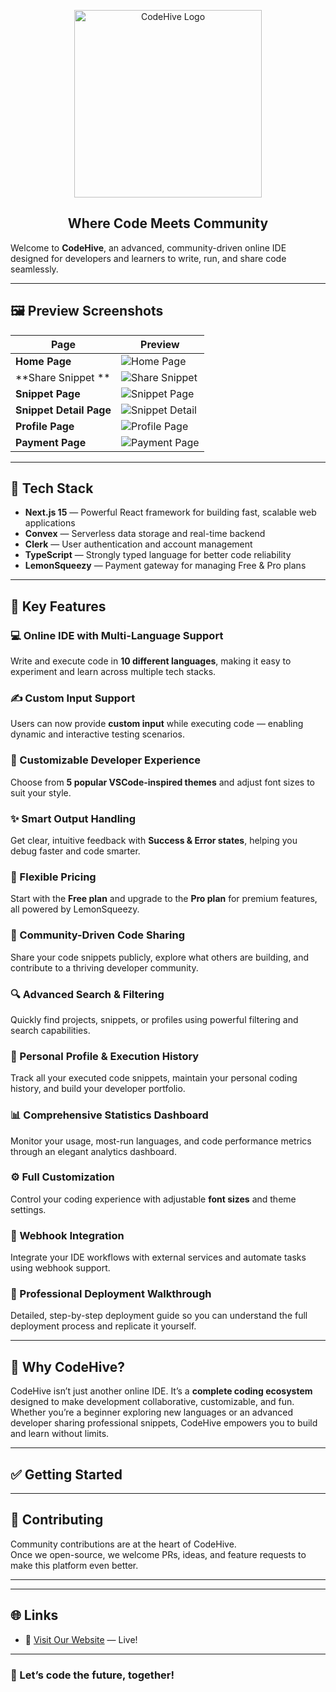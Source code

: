 <p align="center">
  <img src="public/logo2.png" alt="CodeHive Logo" width="300"/>
  <h2 align="center"><strong>Where Code Meets Community</strong></h2>
</p>

Welcome to **CodeHive**, an advanced, community-driven online IDE designed for developers and learners to write, run, and share code seamlessly.  

---

## 🖼️ Preview Screenshots

| Page | Preview |
|------|---------|
| **Home Page** | ![Home Page](screenshots/home.png) |
| **Share Snippet ** | ![Share Snippet](screenshots/sharesnippets.png) |
| **Snippet Page** | ![Snippet Page](screenshots/snippets.png) |
| **Snippet Detail Page** | ![Snippet Detail](screenshots/snippet-detail.png) |
| **Profile Page** | ![Profile Page](screenshots/profile.png) |
| **Payment Page** | ![Payment Page](screenshots/payment.png) |


---

## 🚀 Tech Stack

- **Next.js 15** — Powerful React framework for building fast, scalable web applications  
- **Convex** — Serverless data storage and real-time backend  
- **Clerk** — User authentication and account management  
- **TypeScript** — Strongly typed language for better code reliability  
- **LemonSqueezy** — Payment gateway for managing Free & Pro plans  

---

## 🌟 Key Features

### 💻 Online IDE with Multi-Language Support
Write and execute code in **10 different languages**, making it easy to experiment and learn across multiple tech stacks.

### ✍️ Custom Input Support
Users can now provide **custom input** while executing code — enabling dynamic and interactive testing scenarios.

### 🎨 Customizable Developer Experience
Choose from **5 popular VSCode-inspired themes** and adjust font sizes to suit your style.

### ✨ Smart Output Handling
Get clear, intuitive feedback with **Success & Error states**, helping you debug faster and code smarter.

### 💎 Flexible Pricing
Start with the **Free plan** and upgrade to the **Pro plan** for premium features, all powered by LemonSqueezy.

### 🤝 Community-Driven Code Sharing
Share your code snippets publicly, explore what others are building, and contribute to a thriving developer community.

### 🔍 Advanced Search & Filtering
Quickly find projects, snippets, or profiles using powerful filtering and search capabilities.

### 👤 Personal Profile & Execution History
Track all your executed code snippets, maintain your personal coding history, and build your developer portfolio.

### 📊 Comprehensive Statistics Dashboard
Monitor your usage, most-run languages, and code performance metrics through an elegant analytics dashboard.

### ⚙️ Full Customization
Control your coding experience with adjustable **font sizes** and theme settings.

### 🔗 Webhook Integration
Integrate your IDE workflows with external services and automate tasks using webhook support.

### 🌟 Professional Deployment Walkthrough
Detailed, step-by-step deployment guide so you can understand the full deployment process and replicate it yourself.

---

## 💬 Why CodeHive?

CodeHive isn’t just another online IDE. It’s a **complete coding ecosystem** designed to make development collaborative, customizable, and fun. Whether you’re a beginner exploring new languages or an advanced developer sharing professional snippets, CodeHive empowers you to build and learn without limits.

---

## ✅ Getting Started


---

## 🙌 Contributing

Community contributions are at the heart of CodeHive.  
Once we open-source, we welcome PRs, ideas, and feature requests to make this platform even better.

---

---

## 🌐 Links

- 🌟 [Visit Our Website](https://code-hive-by-ronak.vercel.app/) — Live!

---

### 🚀 Let’s code the future, together!
